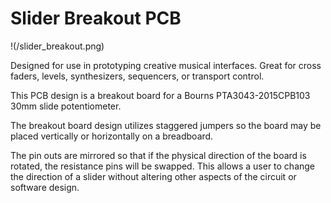 # Slider Breakout PCB

!(/slider_breakout.png)

Designed for use in prototyping creative musical interfaces.  Great
for cross faders, levels, synthesizers, sequencers, or transport
control.

This PCB design is a breakout board for a Bourns PTA3043-2015CPB103
30mm slide potentiometer.  

The breakout board design utilizes staggered jumpers so the board may
be placed vertically or horizontally on a breadboard.

The pin outs are mirrored so that if the physical direction of the
board is rotated, the resistance pins will be swapped. This allows a
user to change the direction of a slider without altering other
aspects of the circuit or software design.